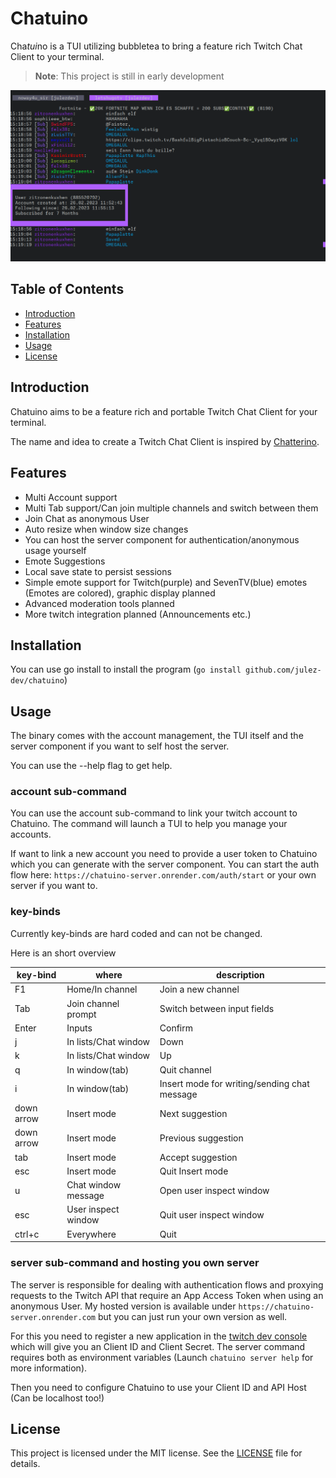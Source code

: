 # Chatuino

Cha*tui*no is a TUI utilizing bubbletea to bring a feature rich Twitch Chat Client to your terminal.

> **Note**: This project is still in early development

![Screenshot of chatuino showing chatuino.](doc/chat.png)

## Table of Contents

- [Introduction](#introduction)
- [Features](#features)
- [Installation](#installation)
- [Usage](#usage)
- [License](#license)

## Introduction

Chatuino aims to be a feature rich and portable Twitch Chat Client for your terminal.

The name and idea to create a Twitch Chat Client is inspired by [Chatterino](https://github.com/Chatterino/chatterino2).

## Features

- Multi Account support
- Multi Tab support/Can join multiple channels and switch between them
- Join Chat as anonymous User
- Auto resize when window size changes
- You can host the server component for authentication/anonymous usage yourself
- Emote Suggestions
- Local save state to persist sessions
- Simple emote support for Twitch(purple) and SevenTV(blue) emotes (Emotes are colored), graphic display planned
- Advanced moderation tools planned
- More twitch integration planned (Announcements etc.)

## Installation

You can use go install to install the program (`go install github.com/julez-dev/chatuino`)

## Usage

The binary comes with the account management, the TUI itself and the server component if you want to self host the server.

You can use the --help flag to get help.

### account sub-command

You can use the account sub-command to link your twitch account to Chatuino. The command will launch a TUI to help you manage your accounts.

If want to link a new account you need to provide a user token to Chatuino which you can generate with the server component. You can start the auth flow here: `https://chatuino-server.onrender.com/auth/start` or your own server if you want to.

### key-binds

Currently key-binds are hard coded and can not be changed.

Here is an short overview

| key-bind | where | description |
| -------- | ----- | ----------- |
| F1       | Home/In channel | Join a new channel |
| Tab | Join channel prompt | Switch between input fields |
| Enter | Inputs | Confirm |
| j | In lists/Chat window | Down |
| k | In lists/Chat window | Up |
| q | In window(tab) | Quit channel |
| i | In window(tab) | Insert mode for writing/sending chat message |
| down arrow | Insert mode | Next suggestion |
| down arrow | Insert mode | Previous suggestion |
| tab | Insert mode | Accept suggestion |
| esc | Insert mode | Quit Insert mode |
| u | Chat window message | Open user inspect window
| esc | User inspect window | Quit user inspect window |
| ctrl+c | Everywhere | Quit |

### server sub-command and hosting you own server

The server is responsible for dealing with authentication flows and proxying requests to the Twitch API that require an App Access Token when using an anonymous User. My hosted version is available under `https://chatuino-server.onrender.com` but you can just run your own version as well.

For this you need to register a new application in the [twitch dev console](https://dev.twitch.tv/console) which will give you an Client ID and Client Secret. The server command requires both as environment variables (Launch `chatuino server help` for more information).

Then you need to configure Chatuino to use your Client ID and API Host (Can be localhost too!)

## License

This project is licensed under the MIT license. See the [LICENSE](LICENSE) file for details.
